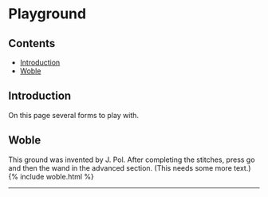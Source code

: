 # Playground

## Contents
* [Introduction](#introduction)
* [Woble](#woble)

## Introduction
On this page several forms to play with.


## Woble
This ground was invented by J. Pol. After completing the stitches, press <span class="elem">go</span> and then the <span class="elem">wand</span> in the advanced section. (This needs some more text.)
{% include woble.html
%}

***
